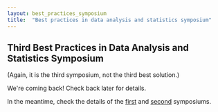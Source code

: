 ```yaml
---
layout: best_practices_symposium
title:  "Best practices in data analysis and statistics symposium"
---
```

## Third Best Practices in Data Analysis and Statistics Symposium

(Again, it is the third symposium, not the third best solution.)

We're coming back! Check back later for details.

In the meantime, check the details of the [first](2017/index.html) and [second](2019/index.html) symposiums.

<div class='four spacing'></div>
